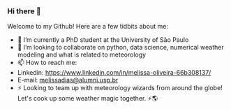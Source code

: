 ### Hi there 👋

Welcome to my Github! Here are a few tidbits about me:

- 🔭 I’m currently a PhD student at the University of São Paulo
- 👯 I’m looking to collaborate on python, data science, numerical weather modeling and what is related to meteorology
- 📫 How to reach me: 
- Linkedin: https://www.linkedin.com/in/melissa-oliveira-66b308137/
- E-mail: melissadias@alumni.usp.br
- ⚡ Looking to team up with meteorology wizards from around the globe! Let's cook up some weather magic together. ⚡🌎

<!--
**DiasMelissa/DiasMelissa** is a ✨ _special_ ✨ repository because its `README.md` (this file) appears on your GitHub profile.

Here are some ideas to get you started:

Welcome to my Github. Here some ideas about me:

- 🔭 I’m currently a PhD student at the University of São Paulo
- 👯 I’m looking to collaborate on python, data science, numerical weather modeling and what is related to meteorology
- 📫 How to reach me: 
- Linkedin: https://www.linkedin.com/in/melissa-oliveira-66b308137/
- E-mail: melissadias@alumni.usp.br
- ⚡ Fun fact: Looking to team up with meteorology wizards from around the globe! Let's cook up some weather magic together. ⚡🌎
-->
###
